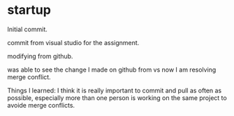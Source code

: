 # startup
Initial commit. 

commit from visual studio for the assignment.

modifying from github.

was able to see the change I made on github from vs now I am resolving merge conflict.

Things I learned: I think it is really important to commit and pull as often as possible, especially more than one person is working on the same project to avoide merge conflicts.
